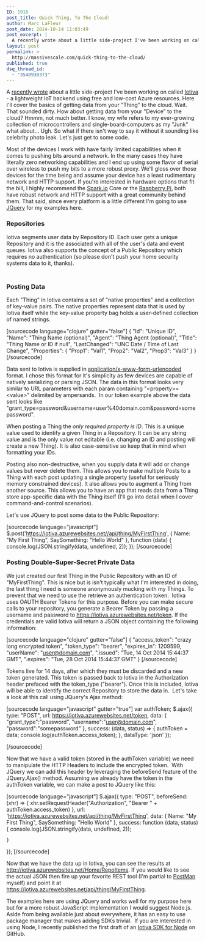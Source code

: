 ```yaml
---
ID: 1916
post_title: Quick Thing, To The Cloud!
author: Marc LaFleur
post_date: 2014-10-14 11:03:49
post_excerpt: |
  A recently wrote about a little side-project I've been working on called Iotiva - a lightweight IoT backend using free and low-cost Azure resources. Here I'll cover the basics of getting data from your "Thing" to the cloud. Wait. That sounded dirty....
layout: post
permalink: >
  http://massivescale.com/quick-thing-to-the-cloud/
published: true
dsq_thread_id:
  - "3540930373"
---
```

A <a href="http://massivescale.azurewebsites.net/azure-iot-maker-free-and-other-such-buzzwords/">recently wrote</a> about a little side-project I've been working on called <a href="IOTIVA.com">Iotiva</a> - a lightweight IoT backend using free and low-cost Azure resources. Here I'll cover the basics of getting data from your "Thing" to the cloud. Wait. That sounded dirty. How about getting data from your "Device" to the cloud? Hmmm, not much better. I know, my wife refers to my ever-growing collection of microcontrollers and single-board-computers as my "Junk" what about… Ugh. So what if there isn't way to say it without it sounding like celebrity photo leak. Let's just get to some code.

Most of the devices I work with have fairly limited capabilities when it comes to pushing bits around a network. In the many cases they have literally zero networking capabilities and I end up using some flavor of serial over wireless to push my bits to a more robust proxy. We'll gloss over those devices for the time being and assume your device has a least rudimentary network and HTTP support. If you're interested in hardware options that fit the bill, I highly recommend the <a href="http://www.spark.io/">Spark.io</a> Core or the <a href="http://www.amazon.com/gp/product/B00LPESRUK/ref=as_li_tl?ie=UTF8&amp;camp=1789&amp;creative=390957&amp;creativeASIN=B00LPESRUK&amp;linkCode=as2&amp;tag=soapb30-20&amp;linkId=LCABE5KBPNFINAXY&quot;&gt;Raspberry%20Pi&lt;/a&gt;&lt;img src=&quot;http://ir-na.amazon-adsystem.com/e/ir?t=soapb30-20&amp;l=as2&amp;o=1&amp;a=B00LPESRUK" target="_blank">Raspberry Pi</a>, both have robust network and HTTP support with a great community behind them. That said, since every platform is a little different I'm going to use <a href="https://jquery.org/" target="_blank">JQuery</a> for my examples here.

<h3>Repositories</h3>

Iotiva segments user data by Repository ID. Each user gets a unique Repository and it is the associated with all of the user's data and event queues. Iotiva also supports the concept of a Public Repository which requires no authentication (so please don't push your home security systems data to it, thanks).

<img style="display: inline;" src="http://massivescale.blob.core.windows.net/blogmedia/2014/10/101414_1619_QuickThingT1.png" alt="" />

<h2></h2>

<h3>Posting Data</h3>

Each "Thing" in Iotiva contains a set of "native properties" and a collection of key-value pairs. The native properties represent data that is used by Iotiva itself while the key-value property bag holds a user-defined collection of named strings.

<div id="scid:C89E2BDB-ADD3-4f7a-9810-1B7EACF446C1:2e47ce6c-d579-4301-a963-2e55463951d3" class="wlWriterEditableSmartContent" style="float: none; margin: 0px; display: inline; padding: 0px;">

[sourcecode language="clojure" gutter="false"]
{
    &quot;Id&quot;: &quot;Unique ID&quot;,
    &quot;Name&quot;: &quot;Thing Name (optional)&quot;,
    &quot;Agent&quot;: &quot;Thing Agent (optional)&quot;,
    &quot;Title&quot;: &quot;Thing Name or ID if null&quot;,
    &quot;LastChanged&quot;: &quot;UNC Date / Time of Last Change&quot;,
    &quot;Properties&quot;: {
        &quot;Prop1&quot;: &quot;Val1&quot;,
        &quot;Prop2&quot;: &quot;Val2&quot;,
        &quot;Prop3&quot;: &quot;Val3&quot;
    }
}
[/sourcecode]

</div>

Data sent to Iotiva is supplied in <a href="http://en.wikipedia.org/wiki/Percent-encoding#The_application.2Fx-www-form-urlencoded_type" target="_blank">application/x-www-form-urlencoded</a> format. I chose this format for it's simplicity as few devices are capable of natively serializing or parsing JSON. The data in this format looks very similar to URL parameters with each param containing "&lt;property&gt;=&lt;value&gt;" delimited by ampersands.  In our token example above the data sent looks like "grant_type=password&amp;username=user%40domain.com&amp;password=somepassword".

When posting a Thing the <em>only required property is ID</em>. This is a unique value used to identify a given Thing in a Repository. It can be any string value and is the only value not editable (i.e. changing an ID and posting will create a new Thing). It is also case-sensitive so keep that in mind when formatting your IDs.

Posting also non-destructive, when you supply data it will add or change  values but never delete them. This allows you to make multiple Posts to a Thing with each post updating a single property (useful for seriously memory constrained devices). It also allows you to augment a Thing from another source. This allows you to have an app that reads data from a Thing store app-specific data with the Thing itself (I'll go into detail when I cover command-and-control scenarios).

Let's use JQuery to post some data to the Public Repository:

<div id="scid:C89E2BDB-ADD3-4f7a-9810-1B7EACF446C1:86117e21-abbd-4d77-be12-5cb184c90921" class="wlWriterEditableSmartContent" style="float: none; margin: 0px; display: inline; padding: 0px;">

[sourcecode language="javascript"]
$.post('https://iotiva.azurewebsites.net//api/thing/MyFirstThing',
    {
        Name: &quot;My First Thing&quot;,
        SaySomething: &quot;Hello World&quot;
    },
    function (data) {
        console.log(JSON.stringify(data, undefined, 2));
    });
[/sourcecode]

</div>

<h3></h3>

<h3>Posting Double-Super-Secret Private Data</h3>

We just created our first Thing in the Public Repository with an ID of "MyFirstThing". This is nice but is isn't typically what I'm interested in doing, the last thing I need is someone anonymously mucking with my Things. To prevent that we need to use the retrieve an authentication token.  Iotiva uses OAUTH Bearer Tokens for this purpose. Before you can make secure calls to your repository, you generate a Bearer Token by passing a username and password to <a href="https://iotiva.azurewebsites.net/token">https://iotiva.azurewebsites.net/token</a>. If the credentials are valid Iotiva will return a JSON object containing the following information:

<div id="scid:C89E2BDB-ADD3-4f7a-9810-1B7EACF446C1:fb486e31-f4fb-435c-8ba6-30177c165191" class="wlWriterEditableSmartContent" style="float: none; margin: 0px; display: inline; padding: 0px;">

[sourcecode language="clojure" gutter="false"]
{
    &quot;access_token&quot;: &quot;crazy long encrypted token&quot;,
    &quot;token_type&quot;: &quot;bearer&quot;,
    &quot;expires_in&quot;: 1209599,
    &quot;userName&quot;: &quot;user@domain.com&quot;,
    &quot;.issued&quot;: &quot;Tue, 14 Oct 2014 15:44:37 GMT&quot;,
    &quot;.expires&quot;: &quot;Tue, 28 Oct 2014 15:44:37 GMT&quot;
}
[/sourcecode]

</div>

Tokens live for 14 days, after which they must be discarded and a new token generated. This token is passed back to Iotiva in the Authorization header prefaced with the token_type ("bearer"). Once this is included, Iotiva will be able to identify the correct Repository to store the data in.  Let's take a look at this call using JQuery's Ajax method:

<div id="scid:C89E2BDB-ADD3-4f7a-9810-1B7EACF446C1:6d0f15e2-49d5-4d78-986e-25958d73645f" class="wlWriterEditableSmartContent" style="float: none; margin: 0px; display: inline; padding: 0px;">

[sourcecode language="javascript" gutter="true"]
var authToken;
$.ajax({
	type: &quot;POST&quot;,
    url: https://iotiva.azurewebsites.net/token,
    data: {
		&quot;grant_type&quot;:&quot;password&quot;,
		&quot;username&quot;:&quot;user@domain.com&quot;,
		&quot;password&quot;:&quot;somepassword&quot;
	},
    success: (data, status) =&gt; {
        authToken = data;
        console.log(authToken.access_token);
    },
    dataType: 'json'
});

[/sourcecode]

</div>

Now that we have a valid token (stored in the authToken variable) we need to manipulate the HTTP Headers to include the encrypted token.  With JQuery we can add this header by leveraging the beforeSend feature of the JQuery.Ajax() method. Assuming we already have the token in the authToken variable, we can make a post to JQuery like this:

<div id="scid:C89E2BDB-ADD3-4f7a-9810-1B7EACF446C1:6b7f62cb-2a13-4d29-98e6-2a2734e41cad" class="wlWriterEditableSmartContent" style="float: none; margin: 0px; display: inline; padding: 0px;">

[sourcecode language="javascript"]
$.ajax({
    type: &quot;POST&quot;,
    beforeSend: (xhr) =&gt; {
        xhr.setRequestHeader(&quot;Authorization&quot;, &quot;Bearer &quot; + authToken.access_token)
    },
    url: 'https://iotiva.azurewebsites.net/api/thing/MyFirstThing',
    data: {
        Name: &quot;My First Thing&quot;,
        SaySomething: &quot;Hello World&quot;
    },
    success: function (data, status) {
        console.log(JSON.stringify(data, undefined, 2));

    }
});
[/sourcecode]

</div>

Now that we have the data up in Iotiva, you can see the results at <a title="http://iotiva.azurewebsites.net/Home/RepoItems" href="http://iotiva.azurewebsites.net/Home/RepoItems" target="_blank">http://iotiva.azurewebsites.net/Home/RepoItems</a>. If you would like to see the actual JSON then fire up your favorite REST tool (I'm partial to <a title="http://www.getpostman.com/" href="http://www.getpostman.com/" target="_blank">PostMan</a> myself) and point it at <a href="https://iotiva.azurewebsites.net/api/thing/MyFirstThing" target="_blank">https://iotiva.azurewebsites.net/api/thing/MyFirstThing</a>.

The examples here are using JQuery and works well for my purpose here but for a more robust JavaScript implementation I would suggest Node.js. Aside from being available just about everywhere, it has an easy to use package manager that makes adding SDKs trivial.  If you are interested in using Node, I recently published the first draft of an <a href="https://github.com/iotiva/iotiva-node" target="_blank">Iotiva SDK for Node</a> on GitHub.